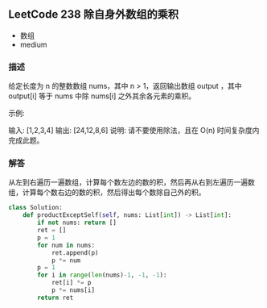 ## LeetCode  238 除自身外数组的乘积
- 数组
- medium

### 描述
给定长度为 n 的整数数组 nums，其中 n > 1，返回输出数组 output ，其中 output[i] 等于 nums 中除 nums[i] 之外其余各元素的乘积。

示例:

输入: [1,2,3,4]
输出: [24,12,8,6]
说明: 请不要使用除法，且在 O(n) 时间复杂度内完成此题。

### 解答
从左到右遍历一遍数组，计算每个数左边的数的积，然后再从右到左遍历一遍数组，计算每个数右边的数的积，然后得出每个数除自己外的积。

```Python
class Solution:
    def productExceptSelf(self, nums: List[int]) -> List[int]:
        if not nums: return []
        ret = []
        p = 1
        for num in nums:
            ret.append(p)
            p *= num
        p = 1
        for i in range(len(nums)-1, -1, -1):
            ret[i] *= p
            p *= nums[i]
        return ret
```


